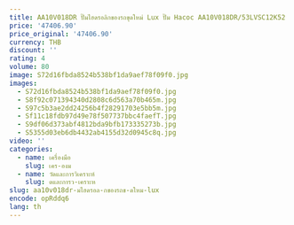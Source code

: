 ```yaml
---
title: AA10V018DR ปั๊มไฮดรอลิกของรถขุดใหม่ Lux ปั๊ม Hacoc AA10V018DR/53LVSC12K52 R 902535960   ชิ้นส่วนเครื่องจักรก่อสร้าง
price: '47406.90'
price_original: '47406.90'
currency: THB
discount: ''
rating: 4
volume: 80
image: S72d16fbda8524b538bf1da9aef78f09f0.jpg
images:
  - S72d16fbda8524b538bf1da9aef78f09f0.jpg
  - S8f92c071394340d2808c6d563a70b465m.jpg
  - S97c5b3ae2dd24256b4f28291703e5bb5m.jpg
  - Sf11c18fdb97d49e78f507737bbc4faefT.jpg
  - S9df06d373abf4812bda9bfb173335273b.jpg
  - S5355d03eb6db4432ab4155d32d0945c8q.jpg
video: ''
categories:
  - name: เครื่องมือ
    slug: เคร-องม
  - name: วัดและการวิเคราะห์
    slug: ดและการว-เคราะห
slug: aa10v018dr-มไฮดรอล-กของรถข-ดใหม-lux
encode: opRddq6
lang: th
---
```

  